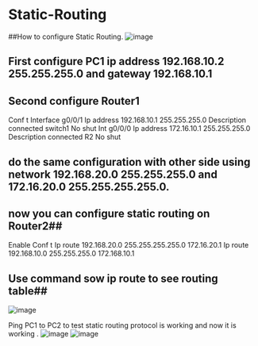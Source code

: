 # Static-Routing

##How to configure Static Routing.
![image](https://github.com/user-attachments/assets/dca93d82-f7de-4f11-b4b6-9e510bcafb88)

 
## First configure PC1 ip address 192.168.10.2 255.255.255.0 and gateway 192.168.10.1
## Second configure Router1 
Conf t
Interface g0/0/1
Ip address 192.168.10.1 255.255.255.0
Description connected switch1
No shut
Int g0/0/0
Ip address 172.16.10.1 255.255.255.0
Description connected R2
No shut
## do the same configuration with other side using network 192.168.20.0 255.255.255.0 and 172.16.20.0 255.255.255.255.0.
## now you can configure static routing on Router2##
Enable
Conf t
Ip route 192.168.20.0 255.255.255.255.0 172.16.20.1
Ip route 192.168.10.0 255.255.255.0 172.168.10.1
## Use command sow ip route to see routing table##

 ![image](https://github.com/user-attachments/assets/29bf20c1-b2d4-4052-ac8f-be5ba8c710bb)



Ping PC1 to PC2 to test static routing protocol is working and now it is working
 .
![image](https://github.com/user-attachments/assets/7eaa0124-9990-4156-93dc-d638fc66e097)
![image](https://github.com/user-attachments/assets/a706d69e-bd12-4553-99a6-ff8526de6aae)


 
